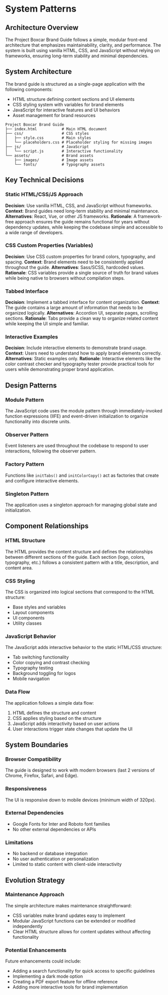 # System Patterns

## Architecture Overview
The Project Boxcar Brand Guide follows a simple, modular front-end architecture that emphasizes maintainability, clarity, and performance. The system is built using vanilla HTML, CSS, and JavaScript without relying on frameworks, ensuring long-term stability and minimal dependencies.

## System Architecture
The brand guide is structured as a single-page application with the following components:
- HTML structure defining content sections and UI elements
- CSS styling system with variables for brand elements
- JavaScript for interactive features and UI behaviors
- Asset management for brand resources

```
Project Boxcar Brand Guide
├── index.html           # Main HTML document
├── css/                 # CSS styles
│   ├── style.css        # Main styles
│   └── placeholders.css # Placeholder styling for missing images
├── js/                  # JavaScript
│   └── script.js        # Interactive functionality
└── assets/              # Brand assets
    ├── images/          # Image assets
    └── fonts/           # Typography assets
```

## Key Technical Decisions

### Static HTML/CSS/JS Approach
**Decision**: Use vanilla HTML, CSS, and JavaScript without frameworks.
**Context**: Brand guides need long-term stability and minimal maintenance.
**Alternatives**: React, Vue, or other JS frameworks.
**Rationale**: A framework-free approach ensures the guide remains functional for years without dependency updates, while keeping the codebase simple and accessible to a wide range of developers.

### CSS Custom Properties (Variables)
**Decision**: Use CSS custom properties for brand colors, typography, and spacing.
**Context**: Brand elements need to be consistently applied throughout the guide.
**Alternatives**: Sass/SCSS, hardcoded values.
**Rationale**: CSS variables provide a single source of truth for brand values while being native to browsers without compilation steps.

### Tabbed Interface
**Decision**: Implement a tabbed interface for content organization.
**Context**: The guide contains a large amount of information that needs to be organized logically.
**Alternatives**: Accordion UI, separate pages, scrolling sections.
**Rationale**: Tabs provide a clean way to organize related content while keeping the UI simple and familiar.

### Interactive Examples
**Decision**: Include interactive elements to demonstrate brand usage.
**Context**: Users need to understand how to apply brand elements correctly.
**Alternatives**: Static examples only.
**Rationale**: Interactive elements like the color contrast checker and typography tester provide practical tools for users while demonstrating proper brand application.

## Design Patterns

### Module Pattern
The JavaScript code uses the module pattern through immediately-invoked function expressions (IIFE) and event-driven initialization to organize functionality into discrete units.

### Observer Pattern
Event listeners are used throughout the codebase to respond to user interactions, following the observer pattern.

### Factory Pattern
Functions like `initTabs()` and `initColorCopy()` act as factories that create and configure interactive elements.

### Singleton Pattern
The application uses a singleton approach for managing global state and initialization.

## Component Relationships

### HTML Structure
The HTML provides the content structure and defines the relationships between different sections of the guide. Each section (logo, colors, typography, etc.) follows a consistent pattern with a title, description, and content area.

### CSS Styling
The CSS is organized into logical sections that correspond to the HTML structure:
- Base styles and variables
- Layout components
- UI components
- Utility classes

### JavaScript Behavior
The JavaScript adds interactive behavior to the static HTML/CSS structure:
- Tab switching functionality
- Color copying and contrast checking
- Typography testing
- Background toggling for logos
- Mobile navigation

### Data Flow
The application follows a simple data flow:
1. HTML defines the structure and content
2. CSS applies styling based on the structure
3. JavaScript adds interactivity based on user actions
4. User interactions trigger state changes that update the UI

## System Boundaries

### Browser Compatibility
The guide is designed to work with modern browsers (last 2 versions of Chrome, Firefox, Safari, and Edge).

### Responsiveness
The UI is responsive down to mobile devices (minimum width of 320px).

### External Dependencies
- Google Fonts for Inter and Roboto font families
- No other external dependencies or APIs

### Limitations
- No backend or database integration
- No user authentication or personalization
- Limited to static content with client-side interactivity

## Evolution Strategy

### Maintenance Approach
The simple architecture makes maintenance straightforward:
- CSS variables make brand updates easy to implement
- Modular JavaScript functions can be extended or modified independently
- Clear HTML structure allows for content updates without affecting functionality

### Potential Enhancements
Future enhancements could include:
- Adding a search functionality for quick access to specific guidelines
- Implementing a dark mode option
- Creating a PDF export feature for offline reference
- Adding more interactive tools for brand implementation
